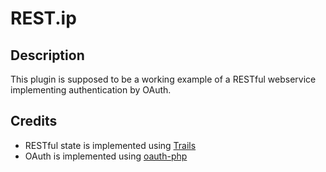 # REST.ip

## Description

This plugin is supposed to be a working example of a RESTful webservice
implementing authentication by OAuth.

## Credits

- RESTful state is implemented using [Trails](https://github.com/luniki/trails)
- OAuth is implemented using [oauth-php](http://code.google.com/p/oauth-php)